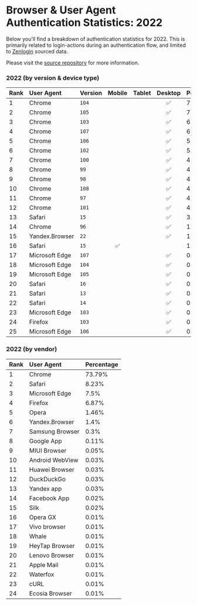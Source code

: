 # Browser & User Agent Authentication Statistics: 2022

Below you'll find a breakdown of authentication statistics for
2022. This is primarily related to login-actions during an
authentication flow, and limited to <a href="https://zenlogin.co"/>Zenlogin</a>
sourced data.

Please visit the
<a href="https://github.com/zenlogin/browser-user-agent-authentication-statistics">source repository</a>
for more information.

### 2022 (by version & device type)
| Rank | User Agent | Version | Mobile | Tablet | Desktop | Percentage |
| :--- | :--- | :--- | :---: | :---: | :---: | :--- |
| 1 | Chrome | `104` | | | ✅ | 7.85% |
| 2 | Chrome | `105` | | | ✅ | 7.08% |
| 3 | Chrome | `103` | | | ✅ | 6.99% |
| 4 | Chrome | `107` | | | ✅ | 6.64% |
| 5 | Chrome | `106` | | | ✅ | 5.51% |
| 6 | Chrome | `102` | | | ✅ | 5.08% |
| 7 | Chrome | `100` | | | ✅ | 4.88% |
| 8 | Chrome | `99` | | | ✅ | 4.66% |
| 9 | Chrome | `98` | | | ✅ | 4.65% |
| 10 | Chrome | `108` | | | ✅ | 4.55% |
| 11 | Chrome | `97` | | | ✅ | 4.45% |
| 12 | Chrome | `101` | | | ✅ | 4.21% |
| 13 | Safari | `15` | | | ✅ | 3.34% |
| 14 | Chrome | `96` | | | ✅ | 1.86% |
| 15 | Yandex.Browser | `22` | | | ✅ | 1.33% |
| 16 | Safari | `15` | ✅ | | | 1.18% |
| 17 | Microsoft Edge | `107` | | | ✅ | 0.94% |
| 18 | Microsoft Edge | `104` | | | ✅ | 0.87% |
| 19 | Microsoft Edge | `105` | | | ✅ | 0.84% |
| 20 | Safari | `16` | | | ✅ | 0.79% |
| 21 | Safari | `13` | | | ✅ | 0.77% |
| 22 | Safari | `14` | | | ✅ | 0.76% |
| 23 | Microsoft Edge | `103` | | | ✅ | 0.67% |
| 24 | Firefox | `103` | | | ✅ | 0.65% |
| 25 | Microsoft Edge | `106` | | | ✅ | 0.64% |

### 2022 (by vendor)
| Rank | User Agent | Percentage |
| :--- | :--- | :--- |
| 1 | Chrome | 73.79% |
| 2 | Safari | 8.23% |
| 3 | Microsoft Edge | 7.5% |
| 4 | Firefox | 6.87% |
| 5 | Opera | 1.46% |
| 6 | Yandex.Browser | 1.4% |
| 7 | Samsung Browser | 0.3% |
| 8 | Google App | 0.11% |
| 9 | MIUI Browser | 0.05% |
| 10 | Android WebView | 0.03% |
| 11 | Huawei Browser | 0.03% |
| 12 | DuckDuckGo | 0.03% |
| 13 | Yandex app | 0.03% |
| 14 | Facebook App | 0.02% |
| 15 | Silk | 0.02% |
| 16 | Opera GX | 0.01% |
| 17 | Vivo browser | 0.01% |
| 18 | Whale | 0.01% |
| 19 | HeyTap Browser | 0.01% |
| 20 | Lenovo Browser | 0.01% |
| 21 | Apple Mail | 0.01% |
| 22 | Waterfox | 0.01% |
| 23 | cURL | 0.01% |
| 24 | Ecosia Browser | 0.01% |
